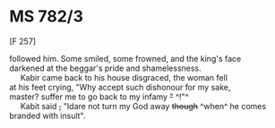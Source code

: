 # MS 782/3

[F 257]

followed him. Some smiled, some frowned, and the king's face \
darkened at the beggar's pride and shamelessness. \
&nbsp;&nbsp;&nbsp;&nbsp;&nbsp;Kabir came back to his house disgraced, the woman fell \
at his feet crying, "Why accept such dishonour for my sake, \
master? suffer me to go back to my infamy ~~"~~ ^!"^ \
&nbsp;&nbsp;&nbsp;&nbsp;&nbsp;Kabit said ~~,~~ "Idare not turn my God away ~~though~~ ^when^ he comes \
branded with insult". 
